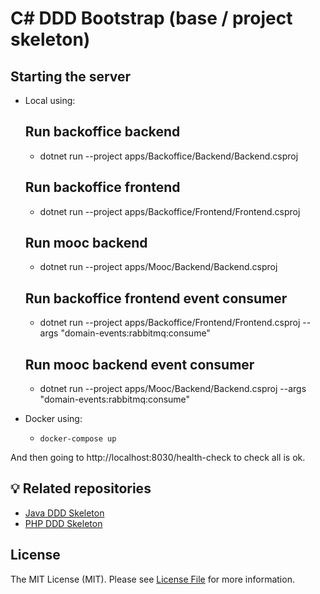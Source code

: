 # C# DDD Bootstrap (base / project skeleton)

## Starting the server
* Local using:
    ## Run backoffice backend
    * dotnet run --project apps/Backoffice/Backend/Backend.csproj
    ## Run backoffice frontend
    * dotnet run --project apps/Backoffice/Frontend/Frontend.csproj
    ## Run mooc backend 
    * dotnet run --project apps/Mooc/Backend/Backend.csproj
    ## Run backoffice frontend event consumer
    * dotnet run --project apps/Backoffice/Frontend/Frontend.csproj --args "domain-events:rabbitmq:consume"
    ## Run mooc backend event consumer
    * dotnet run --project apps/Mooc/Backend/Backend.csproj --args "domain-events:rabbitmq:consume"

* Docker using:
    * `docker-compose up`
    
And then going to http://localhost:8030/health-check to check all is ok.

## 💡 Related repositories

* [Java DDD Skeleton](https://github.com/CodelyTV/java-ddd-skeleton)
* [PHP DDD Skeleton](https://github.com/CodelyTV/php-ddd-skeleton)

## License

The MIT License (MIT). Please see [License File][link-license] for more information.

[link-license]: LICENSE
[link-readme]: README.md
[link-author]: https://github.com/CodelyTV
[link-contributors]: ../../contributors

